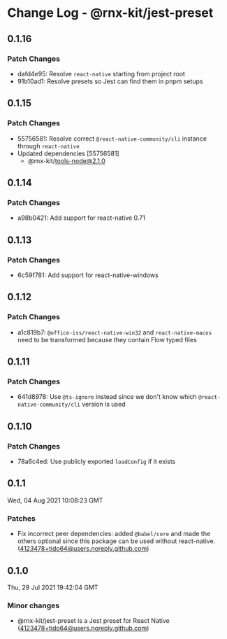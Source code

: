 # Change Log - @rnx-kit/jest-preset

## 0.1.16

### Patch Changes

- dafd4e95: Resolve `react-native` starting from project root
- 91b10ad1: Resolve presets so Jest can find them in pnpm setups

## 0.1.15

### Patch Changes

- 55756581: Resolve correct `@react-native-community/cli` instance through `react-native`
- Updated dependencies [55756581]
  - @rnx-kit/tools-node@2.1.0

## 0.1.14

### Patch Changes

- a98b0421: Add support for react-native 0.71

## 0.1.13

### Patch Changes

- 6c59f781: Add support for react-native-windows

## 0.1.12

### Patch Changes

- a1c819b7: `@office-iss/react-native-win32` and `react-native-macos` need to be transformed because they contain Flow typed files

## 0.1.11

### Patch Changes

- 641d8978: Use `@ts-ignore` instead since we don't know which `@react-native-community/cli` version is used

## 0.1.10

### Patch Changes

- 78a6c4ed: Use publicly exported `loadConfig` if it exists

## 0.1.1

Wed, 04 Aug 2021 10:08:23 GMT

### Patches

- Fix incorrect peer dependencies: added `@babel/core` and made the others optional since this package can be used without react-native. (4123478+tido64@users.noreply.github.com)

## 0.1.0

Thu, 29 Jul 2021 19:42:04 GMT

### Minor changes

- @rnx-kit/jest-preset is a Jest preset for React Native (4123478+tido64@users.noreply.github.com)
